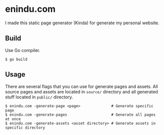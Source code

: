 # enindu.com

I made this static page generator (Kinda) for generate my personal website.

## Build

Use Go compiler.

```
$ go build
```

## Usage

There are several flags that you can use for generate pages and assets. All source pages and assets are located in `source/` directory and all generated stuff located in `public/` directory.

```
$ enindu.com -generate-page <page>              # Generate specific page
$ enindu.com -generate-pages                    # Generate all pages at once
$ enindu.com -generate-assets <asset directory> # Generate assets in specific directory
```
